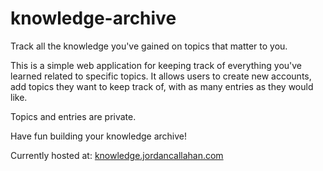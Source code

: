 # knowledge-archive
Track all the knowledge you've gained on topics that matter to you.

This is a simple web application for keeping track of everything you've learned related to specific topics. It allows users to create new accounts, add topics they want to keep track of, with as many entries as they would like.

Topics and entries are private.

Have fun building your knowledge archive!

Currently hosted at: [knowledge.jordancallahan.com](http://www.knowledge.jordancallahan.com)
